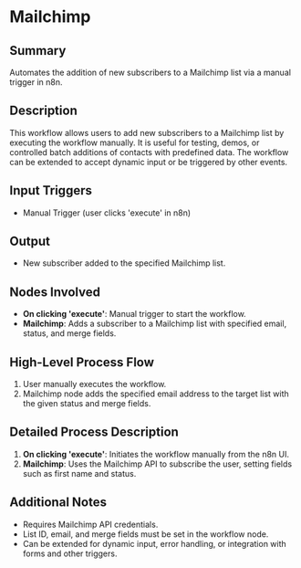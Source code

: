 # Mailchimp

## Summary
Automates the addition of new subscribers to a Mailchimp list via a manual trigger in n8n.

## Description
This workflow allows users to add new subscribers to a Mailchimp list by executing the workflow manually. It is useful for testing, demos, or controlled batch additions of contacts with predefined data. The workflow can be extended to accept dynamic input or be triggered by other events.

## Input Triggers
- Manual Trigger (user clicks 'execute' in n8n)

## Output
- New subscriber added to the specified Mailchimp list.

## Nodes Involved
- **On clicking 'execute'**: Manual trigger to start the workflow.
- **Mailchimp**: Adds a subscriber to a Mailchimp list with specified email, status, and merge fields.

## High-Level Process Flow
1. User manually executes the workflow.
2. Mailchimp node adds the specified email address to the target list with the given status and merge fields.

## Detailed Process Description
1. **On clicking 'execute'**: Initiates the workflow manually from the n8n UI.
2. **Mailchimp**: Uses the Mailchimp API to subscribe the user, setting fields such as first name and status.

## Additional Notes
- Requires Mailchimp API credentials.
- List ID, email, and merge fields must be set in the workflow node.
- Can be extended for dynamic input, error handling, or integration with forms and other triggers.
